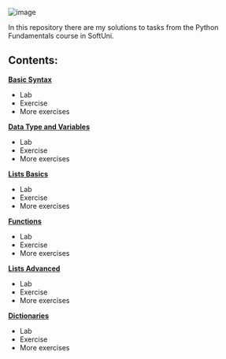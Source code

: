 

![image](https://github.com/user-attachments/assets/9808eb46-4165-407d-abaa-06c16564d71b)



In this repository there are my solutions to tasks from the Python Fundamentals course in SoftUni.


## Contents:

**[Basic Syntax](https://github.com/Milenski1987/Python-Fundamentals-Homework/tree/main/basic_syntax)**
   - Lab
   - Exercise
   - More exercises
     
**[Data Type and Variables](https://github.com/Milenski1987/Python-Fundamentals-Homework/tree/main/data_types_and_variables)**
   - Lab
   - Exercise
   - More exercises

**[Lists Basics](https://github.com/Milenski1987/Python-Fundamentals-Homework/tree/main/list_basics)**
   - Lab
   - Exercise
   - More exercises

**[Functions](https://github.com/Milenski1987/Python-Fundamentals-Homework/tree/main/functions)**
   - Lab
   - Exercise
   - More exercises

**[Lists Advanced](https://github.com/Milenski1987/SoftUni-Python-Fundamentals-Course/tree/main/lists_advanced)**
   - Lab
   - Exercise
   - More exercises

**[Dictionaries]()**
   - Lab
   - Exercise
   - More exercises
